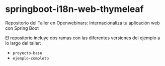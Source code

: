 # springboot-i18n-web-thymeleaf
Repositorio del Taller en Openwebinars: Internacionaliza tu aplicación web con Spring Boot

El repositorio incluye dos ramas con las diferentes versiones del ejemplo a lo largo del taller:

- `proyecto-base`
- `ejemplo-completo`
